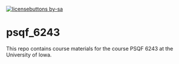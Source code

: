 [![licensebuttons by-sa](https://licensebuttons.net/l/by-sa/3.0/88x31.png)](https://creativecommons.org/licenses/by-sa/4.0)

# psqf_6243

This repo contains course materials for the course PSQF 6243 at the University of Iowa.
